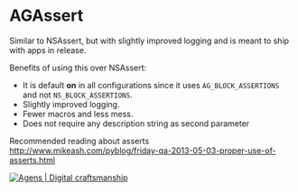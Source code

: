 AGAssert
========

Similar to NSAssert, but with slightly improved logging and is meant to ship with apps in release.

Benefits of using this over NSAssert:

- It is default **on** in all configurations since it uses `AG_BLOCK_ASSERTIONS` and not `NS_BLOCK_ASSERTIONS`.
- Slightly improved logging.
- Fewer macros and less mess.
- Does not require any description string as second parameter


Recommended reading about asserts http://www.mikeash.com/pyblog/friday-qa-2013-05-03-proper-use-of-asserts.html

[![Agens | Digital craftsmanship](http://static.agens.no/images/agens_logo_w_slogan_avenir_small.png)](http://agens.no/)
